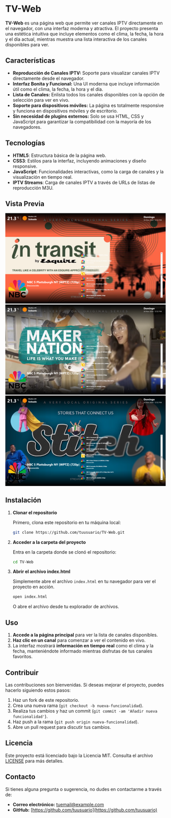 # TV-Web

**TV-Web** es una página web que permite ver canales IPTV directamente en el navegador, con una interfaz moderna y atractiva. El proyecto presenta una estética intuitiva que incluye elementos como el clima, la fecha, la hora y el día actual, mientras muestra una lista interactiva de los canales disponibles para ver.

## Características

- **Reproducción de Canales IPTV:** Soporte para visualizar canales IPTV directamente desde el navegador.
- **Interfaz Bonita y Funcional:** Una UI moderna que incluye información útil como el clima, la fecha, la hora y el día.
- **Lista de Canales:** Enlista todos los canales disponibles con la opción de selección para ver en vivo.
- **Soporte para dispositivos móviles:** La página es totalmente responsive y funciona en dispositivos móviles y de escritorio.
- **Sin necesidad de plugins externos:** Solo se usa HTML, CSS y JavaScript para garantizar la compatibilidad con la mayoría de los navegadores.

## Tecnologías

- **HTML5**: Estructura básica de la página web.
- **CSS3**: Estilos para la interfaz, incluyendo animaciones y diseño responsive.
- **JavaScript**: Funcionalidades interactivas, como la carga de canales y la visualización en tiempo real.
- **IPTV Streams**: Carga de canales IPTV a través de URLs de listas de reproducción M3U.

## Vista Previa

![Vista previa del proyecto](./assets/Captura%20de%20pantalla%202024-11-24%20125225.png)
![Vista previa del proyecto](./assets/Captura%20de%20pantalla%202024-11-24%20125230.png)
![Vista previa del proyecto](./assets/Captura%20de%20pantalla%202024-11-24%20125236.png)

## Instalación

1. **Clonar el repositorio**

   Primero, clona este repositorio en tu máquina local:

   ```bash
   git clone https://github.com/tuusuario/TV-Web.git
   ```

2. **Acceder a la carpeta del proyecto**

   Entra en la carpeta donde se clonó el repositorio:

   ```bash
   cd TV-Web
   ```

3. **Abrir el archivo index.html**

   Simplemente abre el archivo `index.html` en tu navegador para ver el proyecto en acción.

   ```bash
   open index.html
   ```

   O abre el archivo desde tu explorador de archivos.

## Uso

1. **Accede a la página principal** para ver la lista de canales disponibles.
2. **Haz clic en un canal** para comenzar a ver el contenido en vivo.
3. La interfaz mostrará **información en tiempo real** como el clima y la fecha, manteniéndote informado mientras disfrutas de tus canales favoritos.

## Contribuir

Las contribuciones son bienvenidas. Si deseas mejorar el proyecto, puedes hacerlo siguiendo estos pasos:

1. Haz un fork de este repositorio.
2. Crea una nueva rama (`git checkout -b nueva-funcionalidad`).
3. Realiza tus cambios y haz un commit (`git commit -am 'Añadir nueva funcionalidad'`).
4. Haz push a la rama (`git push origin nueva-funcionalidad`).
5. Abre un pull request para discutir tus cambios.

## Licencia

Este proyecto está licenciado bajo la Licencia MIT. Consulta el archivo [LICENSE](LICENSE) para más detalles.

## Contacto

Si tienes alguna pregunta o sugerencia, no dudes en contactarme a través de:

- **Correo electrónico:** tuemail@example.com
- **GitHub:** [https://github.com/tuusuario](https://github.com/tuusuario)
